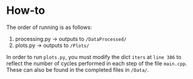 # How-to

The order of running is as follows:

1. processing.py -> outputs to `/DataProcessed/`
2. plots.py -> outputs to `/Plots/`

In order to run `plots.py`, you must modify the dict `iters` at `line 386` to reflect the number of cycles performed in each step of the file `main.cpp`.  These can also be found in the completed files in `/Data/`.
